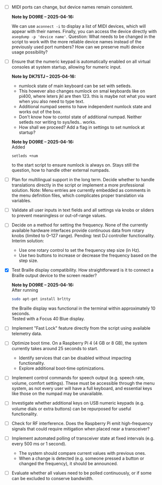 - [ ] MIDI ports can change, but device names remain consistent. 

  **Note by DO9RE – 2025-04-16:**  

  We can use `aconnect -i` to display a list of MIDI devices, which will appear with their names. Finally, you can access the device directly with `aseqdump -p 'device name'`. 
  Question: What needs to be changed in the script to work with the more reliable device names instead of the previously used port numbers?
  How can we preserve multi device usage possibility?

- [ ] Ensure that the numeric keypad is automatically enabled on all virtual consoles at system startup, allowing for numeric input.

  **Note by DK7STJ – 2025-04-16:**  

  - numlock state of main keyboard can be set with setleds.
  - This however also changes numlock on smal keyboards like on pi400, where leters jkl are then 123. this is maybe not what you want when you also need to type text.
  - Additional numpad seems to have independent numlock state and works out of the box.
  - Don't know how to contol state of additional numpad. Neither setleds nor writing to sys/leds.. works. 
  - How shall we proceed? Add a flag in settings to set numlock at startup?

  **Note by DO9RE – 2025-04-16:**  
  Added
  ```
  setleds +num
  ```
  to the start script to ensure numlock is always on.
  Stays still the question, how to handle other external numpads.

- [ ] Plan for multilingual support in the long term. Decide whether to handle translations directly in the script or implement a more professional solution. Note: Menu entries are currently embedded as comments in the menu definition files, which complicates proper translation via variables.

- [ ] Validate all user inputs in text fields and all settings via knobs or sliders to prevent meaningless or out-of-range values.

- [ ] Decide on a method for setting the frequency. None of the currently available hardware interfaces provide continuous data from rotary knobs (limited to 0–127 range). Pending: test DJ controller functionality. Interim solution:  
  - Use one rotary control to set the frequency step size (in Hz).  
  - Use two buttons to increase or decrease the frequency based on the step size.

- [x] Test Braille display compatibility. How straightforward is it to connect a Braille output device to the screen reader?

  **Note by DO9RE – 2025-04-16:**  
  After running 
  ```bash
  sudo apt-get install brltty
  ```  
  the Braille display was functional in the terminal within approximately 10 seconds.  
   Tested with a Focus 40 Blue display.

- [ ] Implement "Fast Lock" feature directly from the script using available telemetry data.

- [ ] Optimize boot time. On a Raspberry Pi 4 (4 GB or 8 GB), the system currently takes around 25 seconds to start.  
  - Identify services that can be disabled without impacting functionality.  
  - Explore additional boot-time optimizations.

- [ ] Implement control commands for speech output (e.g. speech rate, volume, comfort settings). These must be accessible through the menu system, as not every user will have a full keyboard, and essential keys like those on the numpad may be unavailable.

- [ ] Investigate whether additional keys on USB numeric keypads (e.g. volume dials or extra buttons) can be repurposed for useful functionality.

- [ ] Check for RF interference. Does the Raspberry Pi emit high-frequency signals that could require mitigation when placed near a transceiver?

- [ ] Implement automated polling of transceiver state at fixed intervals (e.g. every 500 ms or 1 second).  
  - The system should compare current values with previous ones.  
  - When a change is detected (e.g. someone pressed a button or changed the frequency), it should be announced.

- [ ] Evaluate whether all values need to be polled continuously, or if some can be excluded to conserve bandwidth.
